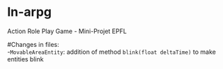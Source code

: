 # ln-arpg

Action Role Play Game - Mini-Projet EPFL


#Changes in files: 
<br>-`MovableAreaEntity`: addition of method `blink(float deltaTime)` to make entities blink